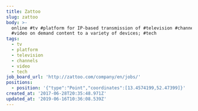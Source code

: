 ```yaml
---
title: Zattoo
slug: zattoo
body: >-
  online #tv #platform for IP-based transmission of #television #channels and
  #video on demand content to a variety of devices; #tech 
tags:
  - tv
  - platform
  - television
  - channels
  - video
  - tech
job_board_url: 'http://zattoo.com/company/en/jobs/'
positions:
  - position: '{"type":"Point","coordinates":[13.4574199,52.47399]}'
created_at: '2017-06-28T20:35:48.971Z'
updated_at: '2019-06-16T10:36:08.539Z'
---
```


